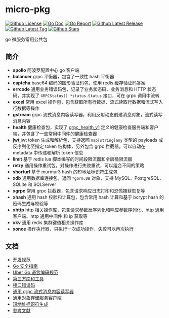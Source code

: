 # micro-pkg

[![Github License](https://img.shields.io/github/license/sliveryou/micro-pkg.svg?style=flat)](https://github.com/sliveryou/micro-pkg/blob/master/LICENSE)
[![Go Doc](https://godoc.org/github.com/sliveryou/micro-pkg?status.svg)](https://pkg.go.dev/github.com/sliveryou/micro-pkg)
[![Go Report](https://goreportcard.com/badge/github.com/sliveryou/micro-pkg)](https://goreportcard.com/report/github.com/sliveryou/micro-pkg)
[![Github Latest Release](https://img.shields.io/github/release/sliveryou/micro-pkg.svg?style=flat)](https://github.com/sliveryou/micro-pkg/releases/latest)
[![Github Latest Tag](https://img.shields.io/github/tag/sliveryou/micro-pkg.svg?style=flat)](https://github.com/sliveryou/micro-pkg/tags)
[![Github Stars](https://img.shields.io/github/stars/sliveryou/micro-pkg.svg?style=flat)](https://github.com/sliveryou/micro-pkg/stargazers)

go 微服务常用公共包

## 简介

- **apollo** 阿波罗配置中心 go 客户端
- **balancer** grpc 平衡器，包含了一致性 hash 平衡器
- **captcha** base64 编码的图形验证码包，使用 redis 缓存验证码答案
- **errcode** 通用业务错误码包，记录了业务状态码、业务消息和 HTTP 状态码，并实现了 `GRPCStatus() *status.Status` 接口，可在 grpc 调用中流转
- **excel** 常用 excel 操作包，包含获取所有行数据、流式读取行数据和流式写入行数据等操作 
- **gstream** grpc 流式消息内容读写器，利用反射动态创建消息对象，流式读写消息内容
- **health** 健康检查包，实现了 [grpc_health_v1](https://github.com/grpc/grpc/blob/master/doc/health-checking.md) 定义的健康检查服务端和客户端，并包含了一些常用中间件的健康检查器
- **jwt** jwt token 生成和解析包，支持返回 `map[string]any` 类型的 payloads 或反序列化至指定 token 结构体，另外包含 grpc 拦截器，可以自动在 metadata 中传递和解析 token 信息
- **limit** 基于 redis lua 脚本编写的时间段限流器和令牌桶限流器
- **retry** 通用操作重试包，对操作进行失败重试，可以组合不同的策略
- **shorturl** 基于 murmur3 hash 的短地址标识符生成包
- **xdb** 通用数据库连接包，返回 `*gorm.DB` 对象，支持 MySQL、PostgreSQL、SQLite 和 SQLServer
- **xgrpc** 常用 grpc 拦截器，包含请求响应日志打印和恐慌捕获恢复等
- **xhash** 通用 hash 校验和计算包，包含常用 hash 计算和基于 bcrypt hash 的密码生成与校验等
- **xhttp** http 相关操作库，包含请求参数反序列化和响应参数序列化、http 通用客户端、http 通用中间件 和 ip 获取等
- **xkv** 通用 redis 集群键值相关操作库
- **xonce** 操作执行器，只执行一次成功操作，失败可以再次执行

## 文档

- [开发规范](docs/dev-specification.md)
- [Go 安全指南](docs/security-guide.md)
- [Uber Go 语言编码规范](https://github.com/xxjwxc/uber_go_guide_cn)
- [第三方库和工具](docs/third-parties.md)
- [接口错误码](docs/errcode.md)
- [通用 grpc 流式消息内容读写器](gstream/README.md)
- [通用对象存储服务客户端](oss/README.md)
- [短地址标识符生成](shorturl/README.md)
- [参考文献](docs/references.md)
